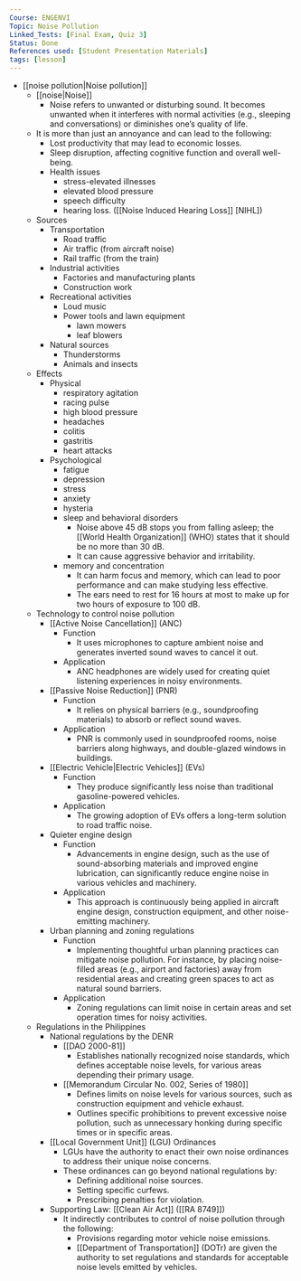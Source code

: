 ```yaml
---
Course: ENGENVI
Topic: Noise Pollution
Linked_Tests: [Final Exam, Quiz 3]
Status: Done
References used: [Student Presentation Materials]
tags: [lesson]
---
```


- [[noise pollution|Noise pollution]]
	- [[noise|Noise]]
		- Noise refers to unwanted or disturbing sound. It becomes unwanted when it interferes with normal activities (e.g., sleeping and conversations) or diminishes one’s quality of life.
	- It is more than just an annoyance and can lead to the following:
		- Lost productivity that may lead to economic losses.
		- Sleep disruption, affecting cognitive function and overall well-being.
		- Health issues
			- stress-elevated illnesses
			- elevated blood pressure
			- speech difficulty
			- hearing loss. ([[Noise Induced Hearing Loss]] \[NIHL\])
	- Sources
		- Transportation
			- Road traffic
			- Air traffic (from aircraft noise)
			- Rail traffic (from the train)
		- Industrial activities
			- Factories and manufacturing plants
			- Construction work
		- Recreational activities
			- Loud music
			- Power tools and lawn equipment
				- lawn mowers
				- leaf blowers
		- Natural sources
			- Thunderstorms
			- Animals and insects
	- Effects
		- Physical
			- respiratory agitation
			- racing pulse
			- high blood pressure
			- headaches
			- colitis
			- gastritis
			- heart attacks
		- Psychological
			- fatigue
			- depression
			- stress
			- anxiety
			- hysteria
			- sleep and behavioral disorders
				- Noise above 45 dB stops you from falling asleep; the [[World Health Organization]] (WHO) states that it should be no more than 30 dB.
				- It can cause aggressive behavior and irritability.
			- memory and concentration
				- It can harm focus and memory, which can lead to poor performance and can make studying less effective.
				- The ears need to rest for 16 hours at most to make up for two hours of exposure to 100 dB.
	- Technology to control noise pollution
		- [[Active Noise Cancellation]] (ANC)
			- Function
				- It uses microphones to capture ambient noise and generates inverted sound waves to cancel it out.
			- Application
				- ANC headphones are widely used for creating quiet listening experiences in noisy environments.
		- [[Passive Noise Reduction]] (PNR)
			- Function
				- It relies on physical barriers (e.g., soundproofing materials) to absorb or reflect sound waves.
			- Application
				- PNR is commonly used in soundproofed rooms, noise barriers along highways, and double-glazed windows in buildings.
		- [[Electric Vehicle|Electric Vehicles]] (EVs)
			- Function
				- They produce significantly less noise than traditional gasoline-powered vehicles.
			- Application
				- The growing adoption of EVs offers a long-term solution to road traffic noise.
		- Quieter engine design
			- Function
				- Advancements in engine design, such as the use of sound-absorbing materials and improved engine lubrication, can significantly reduce engine noise in various vehicles and machinery.
			- Application
				- This approach is continuously being applied in aircraft engine design, construction equipment, and other noise-emitting machinery.
		- Urban planning and zoning regulations
			- Function
				- Implementing thoughtful urban planning practices can mitigate noise pollution. For instance, by placing noise-filled areas (e.g., airport and factories) away from residential areas and creating green spaces to act as natural sound barriers.
			- Application
				- Zoning regulations can limit noise in certain areas and set operation times for noisy activities.
	- Regulations in the Philippines
		- National regulations by the DENR
			- [[DAO 2000-81]]
				- Establishes nationally recognized noise standards, which defines acceptable noise levels, for various areas depending their primary usage.
			- [[Memorandum Circular No. 002, Series of 1980]]
				- Defines limits on noise levels for various sources, such as construction equipment and vehicle exhaust.
				- Outlines specific prohibitions to prevent excessive noise pollution, such as unnecessary honking during specific times or in specific areas.
		- [[Local Government Unit]] (LGU) Ordinances
			- LGUs have the authority to enact their own noise ordinances to address their unique noise concerns.
			- These ordinances can go beyond national regulations by:
				- Defining additional noise sources.
				- Setting specific curfews.
				- Prescribing penalties for violation.
		- Supporting Law: [[Clean Air Act]] ([[RA 8749]])
			- It indirectly contributes to control of noise pollution through the following:
				- Provisions regarding motor vehicle noise emissions.
				- [[Department of Transportation]] (DOTr) are given the authority to set regulations and standards for acceptable noise levels emitted by vehicles.

